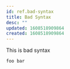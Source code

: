 ```yaml
---
id: ref.bad-syntax
title: Bad Syntax
desc: ""
updated: 1608518909864
created: 1608518909864
---
```


This is bad syntax

```text
foo bar
```
